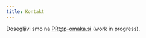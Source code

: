 ```yaml
---
title: Kontakt
---
```


Dosegljivi smo na [PR@p-omaka.si](mailto:PR@p-omaka.si) (work in progress).
